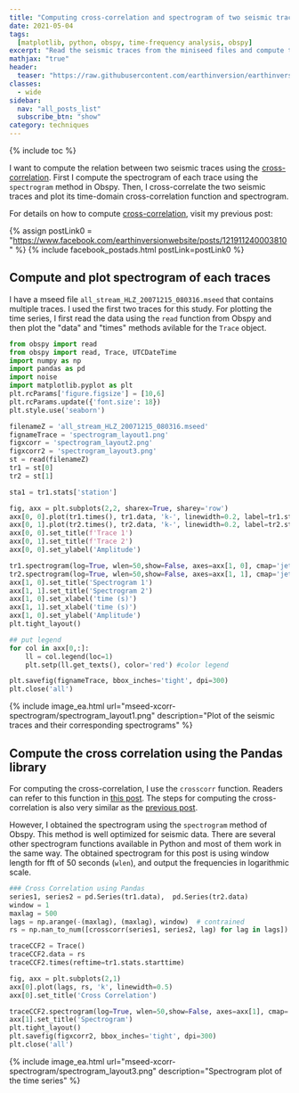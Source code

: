 ```yaml
---
title: "Computing cross-correlation and spectrogram of two seismic traces (codes included)"
date: 2021-05-04
tags:
  [matplotlib, python, obspy, time-frequency analysis, obspy]
excerpt: "Read the seismic traces from the miniseed files and compute the cross-correlation and spectrogram"
mathjax: "true"
header:
  teaser: "https://raw.githubusercontent.com/earthinversion/earthinversion-images/main/images/mseed-xcorr-spectrogram/spectrogram_layout1.png"
classes:
  - wide
sidebar:
  nav: "all_posts_list"
  subscribe_btn: "show"
category: techniques
---
```


{% include toc %}

I want to compute the relation between two seismic traces using the [cross-correlation](/geophysics/computing-cross-correlation-between-seismograms/). First I compute the spectrogram of each trace using the `spectrogram` method in Obspy. Then, I cross-correlate the two seismic traces and plot its time-domain cross-correlation function and spectrogram.

For details on how to compute [cross-correlation](/geophysics/computing-cross-correlation-between-seismograms/), visit my previous post:

{% assign postLink0 = "https://www.facebook.com/earthinversionwebsite/posts/121911240003810" %}
{% include facebook_postads.html postLink=postLink0 %}

## Compute and plot spectrogram of each traces

I have a mseed file `all_stream_HLZ_20071215_080316.mseed` that contains multiple traces. I used the first two traces for this study. 
For plotting the time series, I first read the data using the `read` function from Obspy and then plot the "data" and "times" methods avilable for the `Trace` object.


```python
from obspy import read
from obspy import read, Trace, UTCDateTime
import numpy as np
import pandas as pd
import noise
import matplotlib.pyplot as plt
plt.rcParams['figure.figsize'] = [10,6]
plt.rcParams.update({'font.size': 18})
plt.style.use('seaborn')

filenameZ = 'all_stream_HLZ_20071215_080316.mseed'
fignameTrace = 'spectrogram_layout1.png'
figxcorr = 'spectrogram_layout2.png'
figxcorr2 = 'spectrogram_layout3.png'
st = read(filenameZ)
tr1 = st[0]
tr2 = st[1]

sta1 = tr1.stats['station']

fig, axx = plt.subplots(2,2, sharex=True, sharey='row')
axx[0, 0].plot(tr1.times(), tr1.data, 'k-', linewidth=0.2, label=tr1.stats['station'])
axx[0, 1].plot(tr2.times(), tr2.data, 'k-', linewidth=0.2, label=tr2.stats['station'])
axx[0, 0].set_title(f'Trace 1')
axx[0, 1].set_title(f'Trace 2')
axx[0, 0].set_ylabel('Amplitude')

tr1.spectrogram(log=True, wlen=50,show=False, axes=axx[1, 0], cmap='jet', samp_rate=tr1.stats.sampling_rate)
tr2.spectrogram(log=True, wlen=50,show=False, axes=axx[1, 1], cmap='jet', samp_rate=tr2.stats.sampling_rate)
axx[1, 0].set_title('Spectrogram 1')
axx[1, 1].set_title('Spectrogram 2')
axx[1, 0].set_xlabel('time (s)')
axx[1, 1].set_xlabel('time (s)')
axx[1, 0].set_ylabel('Amplitude')
plt.tight_layout()

## put legend
for col in axx[0,:]:
    ll = col.legend(loc=1)
    plt.setp(ll.get_texts(), color='red') #color legend

plt.savefig(fignameTrace, bbox_inches='tight', dpi=300)
plt.close('all')
```

{% include image_ea.html url="mseed-xcorr-spectrogram/spectrogram_layout1.png" description="Plot of the seismic traces and their corresponding spectrograms" %}


## Compute the cross correlation using the Pandas library

For computing the cross-correlation, I use the `crosscorr` function. Readers can refer to this function in [this post](https://www.earthinversion.com/geophysics/computing-cross-correlation-between-seismograms/). The steps for computing the cross-correlation is also very similar as the [previous post](https://www.earthinversion.com/geophysics/computing-cross-correlation-between-seismograms/). 

However, I obtained the spectrogram using the `spectrogram` method of Obspy. This method is well optimized for seismic data. There are several other spectrogram functions available in Python and most of them work in the same way. The obtained spectrogram for this post is using window length for fft of 50 seconds (`wlen`), and output the frequencies in logarithmic scale.

```python
### Cross Correlation using Pandas
series1, series2 = pd.Series(tr1.data),  pd.Series(tr2.data)
window = 1
maxlag = 500
lags = np.arange(-(maxlag), (maxlag), window)  # contrained
rs = np.nan_to_num([crosscorr(series1, series2, lag) for lag in lags])

traceCCF2 = Trace()
traceCCF2.data = rs
traceCCF2.times(reftime=tr1.stats.starttime)

fig, axx = plt.subplots(2,1)
axx[0].plot(lags, rs, 'k', linewidth=0.5)
axx[0].set_title('Cross Correlation')

traceCCF2.spectrogram(log=True, wlen=50,show=False, axes=axx[1], cmap='jet')
axx[1].set_title('Spectrogram')
plt.tight_layout()
plt.savefig(figxcorr2, bbox_inches='tight', dpi=300)
plt.close('all')
```

{% include image_ea.html url="mseed-xcorr-spectrogram/spectrogram_layout3.png" description="Spectrogram plot of the time series" %}